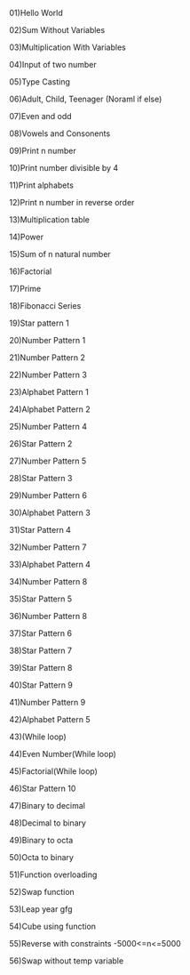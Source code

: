 01)Hello World

02)Sum Without Variables

03)Multiplication With Variables

04)Input of two number

05)Type Casting

06)Adult, Child, Teenager (Noraml if else)

07)Even and odd

08)Vowels and Consonents

09)Print n number

10)Print number divisible by 4

11)Print alphabets

12)Print n number in reverse order

13)Multiplication table

14)Power

15)Sum of n natural number

16)Factorial

17)Prime

18)Fibonacci Series

19)Star pattern 1

20)Number Pattern 1

21)Number Pattern 2

22)Number Pattern 3

23)Alphabet Pattern 1

24)Alphabet Pattern 2

25)Number Pattern 4

26)Star Pattern 2

27)Number Pattern 5

28)Star Pattern 3

29)Number Pattern 6

30)Alphabet Pattern 3

31)Star Pattern 4

32)Number Pattern 7

33)Alphabet Pattern 4

34)Number Pattern 8

35)Star Pattern 5

36)Number Pattern 8

37)Star Pattern 6

38)Star Pattern 7

39)Star Pattern 8

40)Star Pattern 9

41)Number Pattern 9

42)Alphabet Pattern 5

43)(While loop)

44)Even Number(While loop)

45)Factorial(While loop)

46)Star Pattern 10

47)Binary to decimal

48)Decimal to binary

49)Binary to octa

50)Octa to binary

51)Function overloading

52)Swap function

53)Leap year gfg

54)Cube using function

55)Reverse with constraints -5000<=n<=5000

56)Swap without temp variable